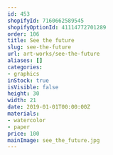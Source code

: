 ```yaml
---
id: 453
shopifyId: 7160662589545
shopifyOptionId: 41114772701289
order: 106
title: See the future
slug: see-the-future
url: art-works/see-the-future
aliases: []
categories:
- graphics
inStock: true
isVisible: false
height: 30
width: 21
date: 2019-01-01T00:00:00Z
materials:
- watercolor
- paper
price: 100
mainImage: see_the_future.jpg
---
```

